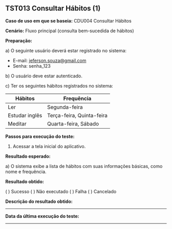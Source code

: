 ## TST013 Consultar Hábitos (1)

**Caso de uso em que se baseia:** CDU004 Consultar Hábitos

**Cenário:** Fluxo principal (consulta bem-sucedida de hábitos)

**Preparação:** 

a) O seguinte usuário deverá estar registrado no sistema:

* E-mail: jeferson.souza@gmail.com
* Senha: senha_123

b) O usuário deve estar autenticado.

c) Ter os seguintes hábitos registrados no sistema: 

| Hábitos | Frequência |
|-------- | -----------|
|Ler      | Segunda-feira|
|Estudar inglês| Terça-feira, Quinta-feira|
|Meditar| Quarta-feira, Sábado|

**Passos para execução do teste:**

1. Acessar a tela inicial do aplicativo.

**Resultado esperado:**

a) O sistema exibe a lista de hábitos com suas informações básicas, como nome e frequência.

**Resultado obtido:**

( ) Sucesso
( ) Não executado
( ) Falha
( ) Cancelado

**Descrição do resultado obtido:**
___

**Data da última execução do teste:**
___